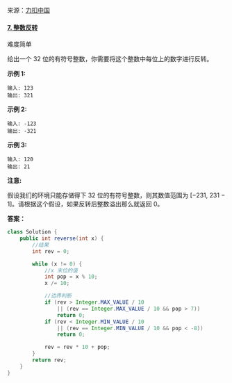                                                                                                                                                                                                                                                                                                                                                                                                                                                                                                                                                                                        

来源：[力扣中国](https://leetcode-cn.com/)

#### [7. 整数反转](https://leetcode-cn.com/problems/reverse-integer/)

难度简单

给出一个 32 位的有符号整数，你需要将这个整数中每位上的数字进行反转。

**示例 1:**

```
输入: 123
输出: 321
```

 **示例 2:**

```
输入: -123
输出: -321
```

**示例 3:**

```
输入: 120
输出: 21
```

**注意:**

假设我们的环境只能存储得下 32 位的有符号整数，则其数值范围为 [−231,  231 − 1]。请根据这个假设，如果反转后整数溢出那么就返回 0。



**答案：**

```java
class Solution {
    public int reverse(int x) {
        //结果
        int rev = 0;

        while (x != 0) {
            //x 末位的值
            int pop = x % 10;
            x /= 10;

            //边界判断
            if (rev > Integer.MAX_VALUE / 10 
                || (rev == Integer.MAX_VALUE / 10 && pop > 7))
                return 0;
            if (rev < Integer.MIN_VALUE / 10 
                || (rev == Integer.MIN_VALUE / 10 && pop < -8))
                return 0;

            rev = rev * 10 + pop;
        }
        return rev;
    }
}
```

